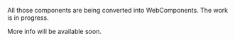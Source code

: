 All those components are being converted into WebComponents.
The work is in progress.

More info will be available soon.


